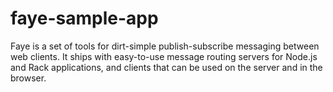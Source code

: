 faye-sample-app
===============

Faye is a set of tools for dirt-simple publish-subscribe messaging between web clients. It ships with easy-to-use message routing servers for Node.js and Rack applications, and clients that can be used on the server and in the browser.